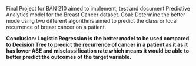 Final Project for BAN 210 aimed to implement, test and document Predictive Analytics model for the Breast Cancer dataset.
</b>
Goal: Determine the better mode using two different algorithms aimed to predict the class or local recurrence of breast cancer on a patient. <b/>

Conclusion: Logistic Regression is the better model to be used compared to Decision Tree to predict the recurrence of cancer in a patient as it as it has lower ASE and misclassification rate which means it would be able to better predict the outcomes of the target variable. 
